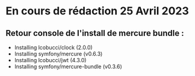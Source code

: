 # En cours de rédaction 25 Avril 2023

## Retour console de l'install de mercure bundle :

+ Installing lcobucci/clock (2.0.0)
+ Installing symfony/mercure (v0.6.3)
+ Installing lcobucci/jwt (4.3.0)
+ Installing symfony/mercure-bundle (v0.3.6)